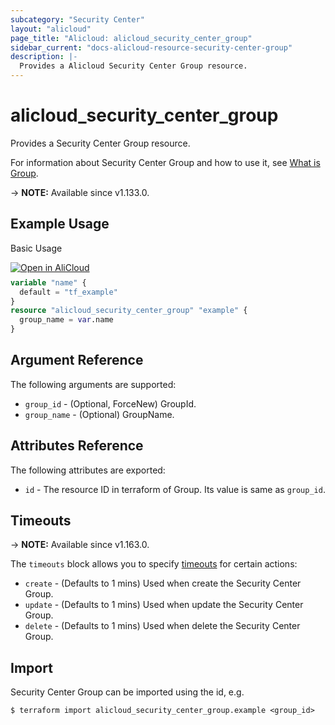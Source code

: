 ```yaml
---
subcategory: "Security Center"
layout: "alicloud"
page_title: "Alicloud: alicloud_security_center_group"
sidebar_current: "docs-alicloud-resource-security-center-group"
description: |-
  Provides a Alicloud Security Center Group resource.
---
```


# alicloud_security_center_group

Provides a Security Center Group resource.

For information about Security Center Group and how to use it, see [What is Group](https://www.alibabacloud.com/help/en/security-center/developer-reference/api-sas-2018-12-03-createorupdateassetgroup).

-> **NOTE:** Available since v1.133.0.

## Example Usage

Basic Usage

<div style="display: block;margin-bottom: 40px;"><div class="oics-button" style="float: right;position: absolute;margin-bottom: 10px;">
  <a href="https://api.aliyun.com/terraform?resource=alicloud_security_center_group&exampleId=16e39a32-3945-dbc5-1207-e45939b63e2d4609fb6b&activeTab=example&spm=docs.r.security_center_group.0.16e39a3239&intl_lang=EN_US" target="_blank">
    <img alt="Open in AliCloud" src="https://img.alicdn.com/imgextra/i1/O1CN01hjjqXv1uYUlY56FyX_!!6000000006049-55-tps-254-36.svg" style="max-height: 44px; max-width: 100%;">
  </a>
</div></div>

```terraform
variable "name" {
  default = "tf_example"
}
resource "alicloud_security_center_group" "example" {
  group_name = var.name
}
```

## Argument Reference

The following arguments are supported:

* `group_id` - (Optional, ForceNew) GroupId.
* `group_name` - (Optional) GroupName.

## Attributes Reference

The following attributes are exported:

* `id` - The resource ID in terraform of Group. Its value is same as `group_id`.

## Timeouts

-> **NOTE:** Available since v1.163.0.

The `timeouts` block allows you to specify [timeouts](https://developer.hashicorp.com/terraform/language/resources/syntax#operation-timeouts) for certain actions:

* `create` - (Defaults to 1 mins) Used when create the Security Center Group.
* `update` - (Defaults to 1 mins) Used when update the Security Center Group.
* `delete` - (Defaults to 1 mins) Used when delete the Security Center Group.

## Import

Security Center Group can be imported using the id, e.g.

```shell
$ terraform import alicloud_security_center_group.example <group_id>
```
